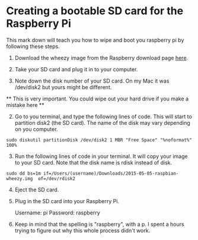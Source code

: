 # Creating a bootable SD card for the Raspberry Pi

This mark down will teach you how to wipe and boot you raspberry pi by following these steps. 

1) Download the wheezy image from the Raspberry download page [here].

2) Take your SD card and plug it in to your computer. 

3) Note down the disk number of your SD card. On my Mac it  was /dev/disk2 but yours might be different. 

** This is very important. You could wipe out your hard drive if you make a mistake here ** 

2) Go to you terminal, and type the following lines of code. This will start to partition disk2 (the SD card). The name of the disk may vary depending on you computer.

```
sudo diskutil partitionDisk /dev/disk2 1 MBR "Free Space" "%noformat%" 100%
```

3) Run the following lines of code in your terminal. It will copy your image to your SD card. Note that the disk name is rdisk instead of disk.

```
sudo dd bs=1m if=/Users/(username)/Downloads/2015-05-05-raspbian-wheezy.img  of=/dev/rdisk2
```

4) Eject the SD card.

5) Plug in the SD card into your Raspberry Pi.
    
    Username: pi
    Password: raspberry
    
6) Keep in mind that the spelling is "raspberry", with a p. I spent a hours trying to figure out why this whole process didn't work.

[here]:https://www.raspberrypi.org/downloads/
